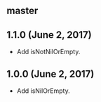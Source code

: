 ## master

## 1.1.0 (June 2, 2017)

* Add isNotNilOrEmpty.

## 1.0.0 (June 2, 2017)

* Add isNilOrEmpty.
